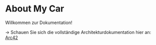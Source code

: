 # About My Car

Willkommen zur Dokumentation!

→ Schauen Sie sich die vollständige Architekturdokumentation hier an: [Arc42](arc42.md)